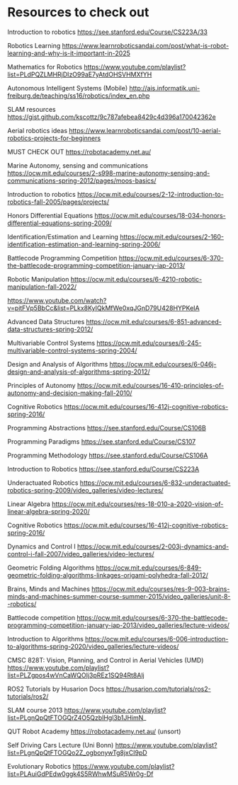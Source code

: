 # Resources to check out

Introduction to robotics https://see.stanford.edu/Course/CS223A/33

Robotics Learning https://www.learnroboticsandai.com/post/what-is-robot-learning-and-why-is-it-important-in-2025














Mathematics for Robotics https://www.youtube.com/playlist?list=PLdPQZLMHRjDIzO99aE7yAtdOHSVHMXfYH

Autonomous Intelligent Systems (Mobile) http://ais.informatik.uni-freiburg.de/teaching/ss16/robotics/index_en.php



SLAM resources https://gist.github.com/kscottz/9c787afebea8429c4d396a170042362e

Aerial robotics ideas https://www.learnroboticsandai.com/post/10-aerial-robotics-projects-for-beginners

MUST CHECK OUT https://robotacademy.net.au/



Marine Autonomy, sensing and communications https://ocw.mit.edu/courses/2-s998-marine-autonomy-sensing-and-communications-spring-2012/pages/moos-basics/

Introduction to robotics https://ocw.mit.edu/courses/2-12-introduction-to-robotics-fall-2005/pages/projects/



Honors Differential Equations https://ocw.mit.edu/courses/18-034-honors-differential-equations-spring-2009/

Identification/Estimation and Learning https://ocw.mit.edu/courses/2-160-identification-estimation-and-learning-spring-2006/



Battlecode Programming Competition https://ocw.mit.edu/courses/6-370-the-battlecode-programming-competition-january-iap-2013/

Robotic Manipulation https://ocw.mit.edu/courses/6-4210-robotic-manipulation-fall-2022/

https://www.youtube.com/watch?v=pitFVp5BbCc&list=PLkx8KyIQkMfWe0xqJGnD79U428HYPKeIA

Advanced Data Structures https://ocw.mit.edu/courses/6-851-advanced-data-structures-spring-2012/

Multivariable Control Systems https://ocw.mit.edu/courses/6-245-multivariable-control-systems-spring-2004/

Design and Analysis of Algorithms https://ocw.mit.edu/courses/6-046j-design-and-analysis-of-algorithms-spring-2012/

Principles of Autonomy https://ocw.mit.edu/courses/16-410-principles-of-autonomy-and-decision-making-fall-2010/

Cognitive Robotics https://ocw.mit.edu/courses/16-412j-cognitive-robotics-spring-2016/

Programming Abstractions https://see.stanford.edu/Course/CS106B

Programming Paradigms https://see.stanford.edu/Course/CS107

Programming Methodology https://see.stanford.edu/Course/CS106A

Introduction to Robotics https://see.stanford.edu/Course/CS223A

Underactuated Robotics https://ocw.mit.edu/courses/6-832-underactuated-robotics-spring-2009/video_galleries/video-lectures/

Linear Algebra https://ocw.mit.edu/courses/res-18-010-a-2020-vision-of-linear-algebra-spring-2020/

Cognitive Robotics https://ocw.mit.edu/courses/16-412j-cognitive-robotics-spring-2016/

Dynamics and Control I https://ocw.mit.edu/courses/2-003j-dynamics-and-control-i-fall-2007/video_galleries/video-lectures/

Geometric Folding Algorithms https://ocw.mit.edu/courses/6-849-geometric-folding-algorithms-linkages-origami-polyhedra-fall-2012/

Brains, Minds and Machines https://ocw.mit.edu/courses/res-9-003-brains-minds-and-machines-summer-course-summer-2015/video_galleries/unit-8--robotics/

Battlecode competition https://ocw.mit.edu/courses/6-370-the-battlecode-programming-competition-january-iap-2013/video_galleries/lecture-videos/

Introduction to Algorithms https://ocw.mit.edu/courses/6-006-introduction-to-algorithms-spring-2020/video_galleries/lecture-videos/

CMSC 828T: Vision, Planning, and Control in Aerial Vehicles (UMD) https://www.youtube.com/playlist?list=PLZgpos4wVnCaWQOIj3pREz1SQ94Rt8Alj


ROS2 Tutorials by Husarion Docs  https://husarion.com/tutorials/ros2-tutorials/ros2/

SLAM course 2013 https://www.youtube.com/playlist?list=PLgnQpQtFTOGQrZ4O5QzbIHgl3b1JHimN_

QUT Robot Academy https://robotacademy.net.au/ (unsort)

Self Driving Cars Lecture (Uni Bonn) https://www.youtube.com/playlist?list=PLgnQpQtFTOGQo2Z_ogbonywTg8jxCI9pD

Evolutionary Robotics https://www.youtube.com/playlist?list=PLAuiGdPEdw0ggk4S5RWhwMSuR5Wr0g-Df
